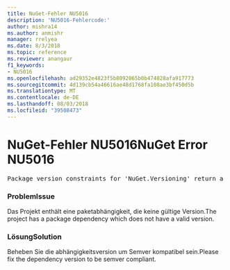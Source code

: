 ```yaml
---
title: NuGet-Fehler NU5016
description: 'NU5016-Fehlercode:'
author: mishra14
ms.author: anmishr
manager: rrelyea
ms.date: 8/3/2018
ms.topic: reference
ms.reviewer: anangaur
f1_keywords:
- NU5016
ms.openlocfilehash: ad29352e4823f5b8092065b0b474028afa917773
ms.sourcegitcommit: 4d139cb54a46616ae48d1768fa108ae3bf450d5b
ms.translationtype: MT
ms.contentlocale: de-DE
ms.lasthandoff: 08/03/2018
ms.locfileid: "39508473"
---
```

# <a name="nuget-error-nu5016"></a><span data-ttu-id="d8d77-103">NuGet-Fehler NU5016</span><span class="sxs-lookup"><span data-stu-id="d8d77-103">NuGet Error NU5016</span></span>
<pre>Package version constraints for 'NuGet.Versioning' return a version range that is empty.</pre>

### <a name="issue"></a><span data-ttu-id="d8d77-104">Problem</span><span class="sxs-lookup"><span data-stu-id="d8d77-104">Issue</span></span>

<span data-ttu-id="d8d77-105">Das Projekt enthält eine paketabhängigkeit, die keine gültige Version.</span><span class="sxs-lookup"><span data-stu-id="d8d77-105">The project has a package dependency which does not have a valid version.</span></span>


### <a name="solution"></a><span data-ttu-id="d8d77-106">Lösung</span><span class="sxs-lookup"><span data-stu-id="d8d77-106">Solution</span></span>

<span data-ttu-id="d8d77-107">Beheben Sie die abhängigkeitsversion um Semver kompatibel sein.</span><span class="sxs-lookup"><span data-stu-id="d8d77-107">Please fix the dependency version to be semver compliant.</span></span>

